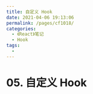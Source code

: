 ```yaml
---
title: 自定义 Hook
date: 2021-04-06 19:13:06
permalink: /pages/cf1018/
categories:
  - 《React》笔记
  - Hook
tags:
  -
---
```


# 05. 自定义 Hook
